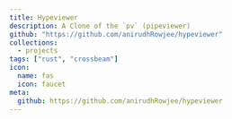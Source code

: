 ```yaml
---
title: Hypeviewer
description: A Clone of the `pv` (pipeviewer)
github: "https://github.com/anirudhRowjee/hypeviewer"
collections:
  - projects
tags: ["rust", "crossbeam"]
icon:
  name: fas
  icon: faucet
meta:
  github: https://github.com/anirudhRowjee/hypeviewer
---
```

